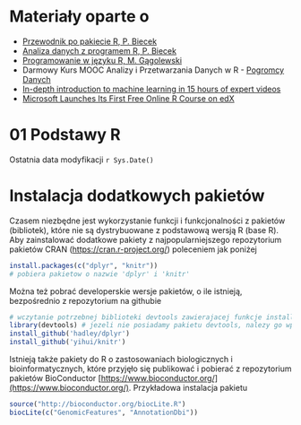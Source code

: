 

# Materiały oparte o

- [Przewodnik po pakiecie R, P. Biecek](http://biecek.pl/R/)
- [Analiza danych z programem R, P. Biecek](http://biecek.pl/Analiza.Danych/)
- [Programowanie w języku R, M. Gągolewski](http://rksiazka.rexamine.com/)
- Darmowy Kurs MOOC Analizy i Przetwarzania Danych w R - [Pogromcy Danych](http://pogromcydanych.icm.edu.pl/)
- [In-depth introduction to machine learning in 15 hours of expert videos](http://www.r-bloggers.com/in-depth-introduction-to-machine-learning-in-15-hours-of-expert-videos/)
- [Microsoft Launches Its First Free Online R Course on edX](http://www.r-bloggers.com/microsoft-launches-its-first-free-online-r-course-on-edx/)


# 01 Podstawy R
Ostatnia data modyfikacji `r Sys.Date()`  

#  Instalacja dodatkowych pakietów

Czasem niezbędne jest wykorzystanie funkcji i funkcjonalności z pakietów (bibliotek),
które nie są dystrybuowane z podstawową wersją R (base R). Aby zainstalować dodatkowe
pakiety z najpopularniejszego repozytorium pakietów CRAN (https://cran.r-project.org/)
poleceniem jak poniżej


```r
install.packages(c("dplyr", "knitr"))
# pobiera pakietow o nazwie 'dplyr' i 'knitr'
```

Można też pobrać developerskie wersje pakietów, o ile istnieją, bezpośrednio z repozytorium na githubie


```r
# wczytanie potrzebnej biblioteki devtools zawierajacej funkcje install_github
library(devtools) # jezeli nie posiadamy pakietu devtools, nalezy go wpierw zainstalowac z CRAN
install_github('hadley/dplyr')
install_github('yihui/knitr')
```


Istnieją także pakiety do R o zastosowaniach biologicznych i bioinformatycznych, które przyjęło się publikować
i pobierać z repozytorium pakietów BioConductor [https://www.bioconductor.org/](https://www.bioconductor.org/).
Przykładowa instalacja pakietu

```r
source("http://bioconductor.org/biocLite.R")
biocLite(c("GenomicFeatures", "AnnotationDbi"))
```





